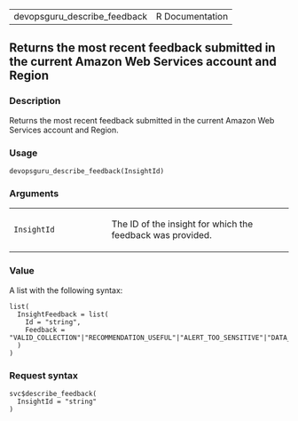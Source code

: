 <table style="width: 100%;">
<tbody>
<tr class="odd">
<td>devopsguru_describe_feedback</td>
<td style="text-align: right;">R Documentation</td>
</tr>
</tbody>
</table>

## Returns the most recent feedback submitted in the current Amazon Web Services account and Region

### Description

Returns the most recent feedback submitted in the current Amazon Web
Services account and Region.

### Usage

    devopsguru_describe_feedback(InsightId)

### Arguments

<table>
<colgroup>
<col style="width: 35%" />
<col style="width: 65%" />
</colgroup>
<tbody>
<tr class="odd">
<td><code
id="devopsguru_describe_feedback_:_InsightId">InsightId</code></td>
<td><p>The ID of the insight for which the feedback was
provided.</p></td>
</tr>
</tbody>
</table>

### Value

A list with the following syntax:

    list(
      InsightFeedback = list(
        Id = "string",
        Feedback = "VALID_COLLECTION"|"RECOMMENDATION_USEFUL"|"ALERT_TOO_SENSITIVE"|"DATA_NOISY_ANOMALY"|"DATA_INCORRECT"
      )
    )

### Request syntax

    svc$describe_feedback(
      InsightId = "string"
    )
